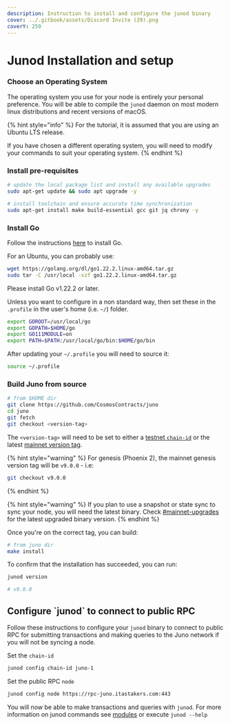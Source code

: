 ```yaml
---
description: Instruction to install and configure the junod binary
cover: ../.gitbook/assets/Discord Invite (29).png
coverY: 259
---
```


# Junod Installation and setup

### Choose an Operating System

The operating system you use for your node is entirely your personal preference. You will be able to compile the `junod` daemon on most modern linux distributions and recent versions of macOS.

{% hint style="info" %}
For the tutorial, it is assumed that you are using an Ubuntu LTS release.

If you have chosen a different operating system, you will need to modify your commands to suit your operating system.
{% endhint %}

### Install pre-requisites

```bash
# update the local package list and install any available upgrades
sudo apt-get update && sudo apt upgrade -y

# install toolchain and ensure accurate time synchronization
sudo apt-get install make build-essential gcc git jq chrony -y
```

### Install Go

Follow the instructions [here](https://golang.org/doc/install) to install Go.

For an Ubuntu, you can probably use:

```bash
wget https://golang.org/dl/go1.22.2.linux-amd64.tar.gz
sudo tar -C /usr/local -xzf go1.22.2.linux-amd64.tar.gz
```

Please install Go v1.22.2 or later.

Unless you want to configure in a non standard way, then set these in the `.profile` in the user's home (i.e. `~/`) folder.

```bash
export GOROOT=/usr/local/go
export GOPATH=$HOME/go
export GO111MODULE=on
export PATH=$PATH:/usr/local/go/bin:$HOME/go/bin
```

After updating your `~/.profile` you will need to source it:

```bash
source ~/.profile
```

### Build Juno from source

```bash
# from $HOME dir
git clone https://github.com/CosmosContracts/juno
cd juno
git fetch
git checkout <version-tag>
```

The `<version-tag>` will need to be set to either a [testnet `chain-id`](joining-the-testnets.md#current-testnets) or the latest [mainnet version tag](joining-mainnet/).

{% hint style="warning" %}
For genesis (Phoenix 2), the mainnet genesis version tag will be `v9.0.0` - i.e:

```bash
git checkout v9.0.0
```
{% endhint %}

{% hint style="warning" %}
If you plan to use a snapshot or state sync to sync your node, you will need the latest binary. Check [#mainnet-upgrades](joining-mainnet/mainnet-upgrades.md#mainnet-upgrades "mention") for the latest upgraded binary version.
{% endhint %}

Once you're on the correct tag, you can build:

```bash
# from juno dir
make install
```

To confirm that the installation has succeeded, you can run:

```bash
junod version

# v9.0.0
```

## Configure \`junod\` to connect to public RPC

Follow these instructions to configure your `junod` binary to connect to public RPC for submitting transactions and making queries to the Juno network if you will not be syncing a node.

Set the `chain-id`

```bash
junod config chain-id juno-1
```

Set the public RPC `node`

```bash
junod config node https://rpc-juno.itastakers.com:443
```

You will now be able to make transactions and queries with `junod`. For more information on junod commands see [modules](../cli/modules/ "mention") or execute `junod --help`
